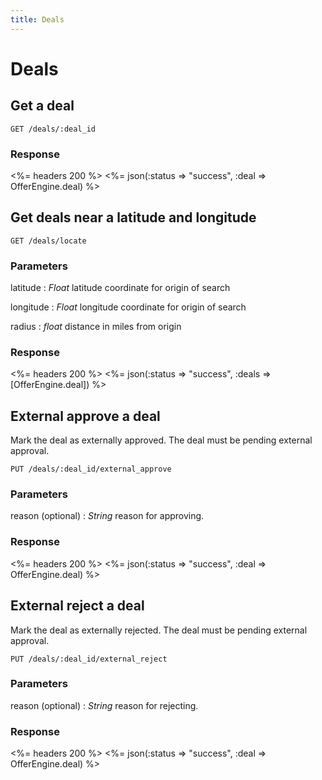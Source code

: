```yaml
---
title: Deals
---
```


# Deals


## Get a deal

    GET /deals/:deal_id

### Response

<%= headers 200 %>
<%= json(:status => "success", :deal => OfferEngine.deal) %>

## Get deals near a latitude and longitude

    GET /deals/locate

### Parameters

latitude
: _Float_ latitude coordinate for origin of search

longitude
: _Float_ longitude coordinate for origin of search

radius
: _float_ distance in miles from origin

### Response

<%= headers 200 %>
<%= json(:status => "success", :deals => [OfferEngine.deal]) %>

## External approve a deal
Mark the deal as externally approved. The deal must be pending external approval.

    PUT /deals/:deal_id/external_approve

### Parameters

reason (optional)
: _String_  reason for approving.

### Response

<%= headers 200 %>
<%= json(:status => "success", :deal => OfferEngine.deal) %>


## External reject a deal
Mark the deal as externally rejected. The deal must be pending external approval.

    PUT /deals/:deal_id/external_reject

### Parameters

reason (optional)
: _String_  reason for rejecting.

### Response

<%= headers 200 %>
<%= json(:status => "success", :deal => OfferEngine.deal) %>

